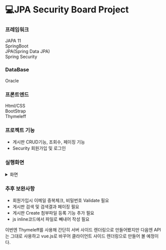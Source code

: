 # :computer:JPA Security Board Project



### 프레임워크
JAPA 11  
SpringBoot  
JPA(Spring Data JPA)  
Spring Security    


### DataBase
Oracle  


### 프론트엔드
Html/CSS  
BootStrap  
Thymeleff    


### 프로젝트 기능
- 게시판 CRUD기능, 조회수, 페이징 기능
- Security 회원가입 및 로그인
  

### 실행화면
<details>
  <summary>화면</summary>
  
**메인화면(로그인 전)**
  
<img width="70%" src="https://user-images.githubusercontent.com/45254193/193804365-44f14639-cbe6-40ca-939a-f6607eeb94a0.PNG"/>

**회원가입**
  
<img width="70%" src="https://user-images.githubusercontent.com/45254193/193804432-d3fd3b4f-badb-4765-a928-94333b83730d.PNG"/>

**로그인**
  
<img width="70%" src="https://user-images.githubusercontent.com/45254193/193804441-c3caaa84-754c-42ce-b4a6-d9ffe5c0e8e8.PNG"/>

**메인화면(로그인 후)**
  
<img width="70%" src="https://user-images.githubusercontent.com/45254193/193804444-7dda1ae4-b5cc-4a7d-a11e-63ea28037209.PNG"/>

**게시판 글등록**
  
<img width="70%" src="https://user-images.githubusercontent.com/45254193/193804451-0a44054b-3cc9-4be9-902b-feaaf24e9805.PNG"/>

**게시판 글목록**
  
<img width="70%" src="https://user-images.githubusercontent.com/45254193/193804455-7dedd094-e60a-45d3-9da5-5c86826e928e.PNG"/>

**게시판 글상세**
  
<img width="70%" src="https://user-images.githubusercontent.com/45254193/193804462-3a078e56-8aae-4f90-89c6-a23632d85498.PNG"/>

**게시판 글수정**
  
<img width="70%" src="https://user-images.githubusercontent.com/45254193/193804467-84ecdd5a-ebd3-4231-b4eb-45f75c3bf76e.PNG"/>

</details>


  
### 추후 보완사항
- 회원가입시 이메일 중복체크, 비밀번호 Validate 필요
- 게시판 검색 및 검색결과 페이징 필요
- 게시판 Create 첨부파일 등록 기능 추가 필요
- js inline코드에서 파일로 빼내어 작성 필요

이번엔 Thymeleff를 사용해 간단히 서버 사이드 렌더링으로 만들어봤지만
다음엔 API는 그대로 사용하고 vue.js로 바꾸어 클라이언트 사이드 렌더링으로 만들어 볼 예정이다.



